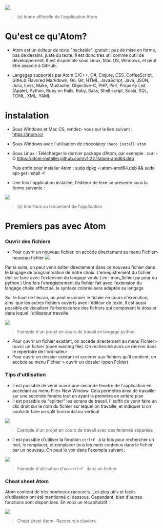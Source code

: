  ![](https://cdn.clc2l.com/t/a/t/atom-E7XtFC.jpg)
 >  (c) Icone officielle de l'application Atom
 
 
# Qu'est ce qu'Atom?

- Atom est un éditeur de texte "hackable", gratuit : pas de mise en forme, pas de dessins, juste du texte. Il est donc très util comme outil de développement.
Il est disponible sous  Linux, Mac OS, Windows, et peut être associé à GitHub. 

- Langages supportés par Atom
C/C++, C#, Clojure, CSS, CoffeeScript, GitHub Flavored Markdown, Go, Git, HTML, JavaScript, Java, JSON, Julia, Less, Make, Mustache, Objective-C, PHP, Perl, Property List (Apple), Python, Ruby on Rails, Ruby, Sass, Shell script, Scala, SQL, TOML, XML, YAML

# instalation

- Sous Windows et Mac OS, rendez- vous sur le lien suivant : https://atom.io/
- Sous Windows avec l'utilisation de chocolatey ``choco install atom``
- Sous Linux : 
	Télécharger le dernier package d’Atom, par exemple : curl -O https://atom-installer.github.com/v1.22.1/atom-amd64.deb
	
	Puis enfin pour installer Atom : sudo dpkg -i atom-amd64.deb && sudo apt-get install -f
	
- Une fois l'application installée, l'éditeur de texe se présente sous la forme suivante : 

![](https://www.metal3d.org/static/upload/8c0e0d0a-22a3-444d-90bb-dff635fac270-atom1.png)
 >  (c) Interface au lancement de l'application

# Premiers pas avec Atom


### Ouvrir des fichiers

- Pour ouvrir un nouveau fichier, on accède directement au menu Fichier> nouveau fichier 
![](https://linuxhint.com/wp-content/uploads/2019/08/16-10-1024x591.png)

Par la suite, on peut venir éditer directement dans ce nouveau fichier dans le langage de programmation de notre choix. L'enregistrement du fichier doit se faire avec l'extension du langage voulu ( ex : mon_fichier.py pour du python )
Une fois l'enregistrement du fichier fait avec l'extension du langage choisi efffectué, la syntaxe colorée sera adaptée au langage

Sur le haut de l'écran, on peut visionner le fichier en cours d'éxecution, ainsi que les autres fichiers ouverts avec l'éditeur de texte. Il est aussi possible de visualiser l'arborescence des fichiers qui composent le dossier dans lequel l'utilisateur travaille


![](https://ensiwiki.ensimag.fr/images/7/73/Atom-bandeau.png)
 >  Exemple d'un projet en cours de travail en langage python
 
 - Pour ouvrir un fichier existant,  on accède directement au menu Fichier> ouvrir un fichier (open existing file). On recherche alors ce dernier dans le repertoire de l'ordinateur
 - Pour ouvrir un dossier existant et accéder aux fichiers qu'il contient, on accède au menu Fichier > ouvrir un dossier (open Folder)


### Tips d'utilisation

- Il est possible de venir ouvrir une seconde fenetre de l'application en accédant au menu File> New Window. Cela permettra ainsi de travailler sur une seconde fenetre tout en ayant la première en arrière plan
- Il est possible de "splitter" les écrans de travail. Il suffit de venir faire un clic droit sur le nom du fichier sur lequel on travaille, et indiquer si on souhaite faire un split horizontal ou vertical


![](https://flight-manual.atom.io/using-atom/images/panes.png)
 >  Exemple d'un projet en cours de travail avec des fenetres séparées
 
 
 - Il est possible d'utiliser la fonction ```ctrl+F ``` à la fois pour rechercher un mot, le remplacer, et remplacer tous les mots contenus dans le fichier par un nouveau. On peut le voir dans l'exemple suivant :
 
 ![](https://ensiwiki.ensimag.fr/images/4/41/Atom-python-Control-s.png)
  >  Exemple d'utilisation d'un  ```ctrl+F ``` dans un fichier


### Cheat sheet Atom

Atom contient de très nombreux racourcis. Les plus utils et facils d'utilisation ont été mentionné ci dessous. Cependant, bien d'autres fonctions sont disponibles. En voici un récapitulatif : 


 ![](https://i.pinimg.com/originals/cc/1e/64/cc1e640dc54aa165a85ab07b4b3c8ba1.png)
  > Cheat sheet Atom- Raccourcis claviers
